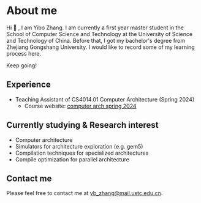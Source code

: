 # About me

Hi 🤗 , I am Yibo Zhang. I am currently a first year master student in the School of Computer Science and Technology at the University of Science and Technology of China. Before that, I got my bachelor's degree from Zhejiang Gongshang University. I would like to record some of my learning process here.

Keep going!

## Experience

- Teaching Assistant of CS4014.01 Computer Architecture (Spring 2024)
  - Course website: [computer arch spring 2024](https://computer-arch.gitlab.io/ca2024-pages/)

## Currently studying & Research interest

- Computer architecture
- Simulators for architecture exploration (e.g. gem5)
- Compilation techniques for specialized architectures
- Compile optimization for parallel architecture

## Contact me

Please feel free to contact me at [yb_zhang@mail.ustc.edu.cn](mailto:yb_zhang@mail.ustc.edu.cn).
